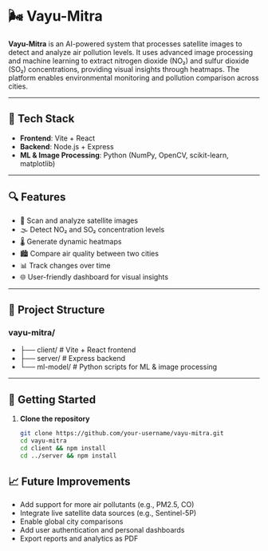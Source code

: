 # 🌬️ Vayu-Mitra

**Vayu-Mitra** is an AI-powered system that processes satellite images to detect and analyze air pollution levels. It uses advanced image processing and machine learning to extract nitrogen dioxide (NO₂) and sulfur dioxide (SO₂) concentrations, providing visual insights through heatmaps. The platform enables environmental monitoring and pollution comparison across cities.

---

## 🚀 Tech Stack

- **Frontend**: Vite + React  
- **Backend**: Node.js + Express  
- **ML & Image Processing**: Python (NumPy, OpenCV, scikit-learn, matplotlib)

---

## 🔍 Features

- 📸 Scan and analyze satellite images  
- 🌫️ Detect NO₂ and SO₂ concentration levels  
- 🌡️ Generate dynamic heatmaps  
- 🏙️ Compare air quality between two cities  
- 📊 Track changes over time  
- 🌐 User-friendly dashboard for visual insights

---

## 📂 Project Structure

### vayu-mitra/
- ├── client/ # Vite + React frontend
- ├── server/ # Express backend
- └── ml-model/ # Python scripts for ML & image processing

---

## 📌 Getting Started

1. **Clone the repository**
   ```bash
   git clone https://github.com/your-username/vayu-mitra.git
   cd vayu-mitra
   cd client && npm install
   cd ../server && npm install

## 📈 Future Improvements
- Add support for more air pollutants (e.g., PM2.5, CO)
- Integrate live satellite data sources (e.g., Sentinel-5P)
- Enable global city comparisons
- Add user authentication and personal dashboards
- Export reports and analytics as PDF
